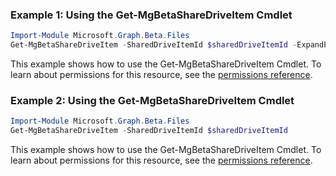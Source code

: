 ### Example 1: Using the Get-MgBetaShareDriveItem Cmdlet
```powershell
Import-Module Microsoft.Graph.Beta.Files
Get-MgBetaShareDriveItem -SharedDriveItemId $sharedDriveItemId -ExpandProperty "children" 
```
This example shows how to use the Get-MgBetaShareDriveItem Cmdlet.
To learn about permissions for this resource, see the [permissions reference](/graph/permissions-reference).
### Example 2: Using the Get-MgBetaShareDriveItem Cmdlet
```powershell
Import-Module Microsoft.Graph.Beta.Files
Get-MgBetaShareDriveItem -SharedDriveItemId $sharedDriveItemId
```
This example shows how to use the Get-MgBetaShareDriveItem Cmdlet.
To learn about permissions for this resource, see the [permissions reference](/graph/permissions-reference).
